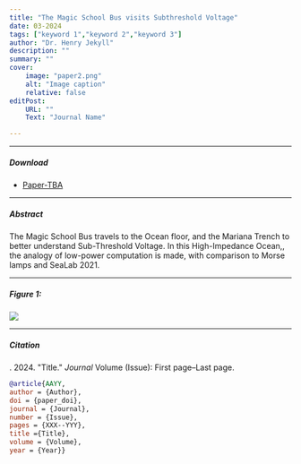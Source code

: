 ```yaml
---
title: "The Magic School Bus visits Sub­threshold Voltage" 
date: 03-2024
tags: ["keyword 1","keyword 2","keyword 3"]
author: "Dr. Henry Jekyll"
description: "" 
summary: "" 
cover:
    image: "paper2.png"
    alt: "Image caption"
    relative: false
editPost:
    URL: ""
    Text: "Journal Name"

---
```


---

##### Download

+ [Paper-TBA](paper1.pdf)


---

##### Abstract

The Magic School Bus travels to the Ocean floor, and the Mariana Trench to better understand Sub-Threshold Voltage. In this High-Impedance Ocean,, the analogy of low-power computation is made, with comparison to Morse lamps and SeaLab 2021.

---

##### Figure 1:

![](paper2.png)

---

##### Citation

. 2024. "Title." *Journal* Volume (Issue): First page–Last page. 

```BibTeX
@article{AAYY,
author = {Author},
doi = {paper_doi},
journal = {Journal},
number = {Issue},
pages = {XXX--YYY},
title ={Title},
volume = {Volume},
year = {Year}}
```


